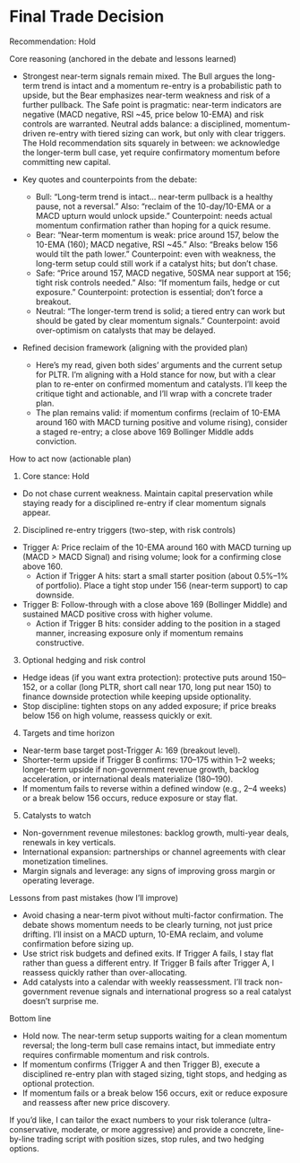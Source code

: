 # Final Trade Decision

Recommendation: Hold

Core reasoning (anchored in the debate and lessons learned)

- Strongest near-term signals remain mixed. The Bull argues the long-term trend is intact and a momentum re-entry is a probabilistic path to upside, but the Bear emphasizes near-term weakness and risk of a further pullback. The Safe point is pragmatic: near-term indicators are negative (MACD negative, RSI ~45, price below 10-EMA) and risk controls are warranted. Neutral adds balance: a disciplined, momentum-driven re-entry with tiered sizing can work, but only with clear triggers. The Hold recommendation sits squarely in between: we acknowledge the longer-term bull case, yet require confirmatory momentum before committing new capital.

- Key quotes and counterpoints from the debate:
  - Bull: “Long-term trend is intact… near-term pullback is a healthy pause, not a reversal.” Also: “reclaim of the 10-day/10-EMA or a MACD upturn would unlock upside.” Counterpoint: needs actual momentum confirmation rather than hoping for a quick resume.
  - Bear: “Near-term momentum is weak: price around 157, below the 10-EMA (160); MACD negative, RSI ~45.” Also: “Breaks below 156 would tilt the path lower.” Counterpoint: even with weakness, the long-term setup could still work if a catalyst hits; but don’t chase.
  - Safe: “Price around 157, MACD negative, 50SMA near support at 156; tight risk controls needed.” Also: “If momentum fails, hedge or cut exposure.” Counterpoint: protection is essential; don’t force a breakout.
  - Neutral: “The longer-term trend is solid; a tiered entry can work but should be gated by clear momentum signals.” Counterpoint: avoid over-optimism on catalysts that may be delayed.

- Refined decision framework (aligning with the provided plan)
  - Here’s my read, given both sides’ arguments and the current setup for PLTR. I’m aligning with a Hold stance for now, but with a clear plan to re-enter on confirmed momentum and catalysts. I’ll keep the critique tight and actionable, and I’ll wrap with a concrete trader plan.
  - The plan remains valid: if momentum confirms (reclaim of 10-EMA around 160 with MACD turning positive and volume rising), consider a staged re-entry; a close above 169 Bollinger Middle adds conviction.

How to act now (actionable plan)

1) Core stance: Hold
- Do not chase current weakness. Maintain capital preservation while staying ready for a disciplined re-entry if clear momentum signals appear.

2) Disciplined re-entry triggers (two-step, with risk controls)
- Trigger A: Price reclaim of the 10-EMA around 160 with MACD turning up (MACD > MACD Signal) and rising volume; look for a confirming close above 160.
  - Action if Trigger A hits: start a small starter position (about 0.5%–1% of portfolio). Place a tight stop under 156 (near-term support) to cap downside.
- Trigger B: Follow-through with a close above 169 (Bollinger Middle) and sustained MACD positive cross with higher volume.
  - Action if Trigger B hits: consider adding to the position in a staged manner, increasing exposure only if momentum remains constructive.

3) Optional hedging and risk control
- Hedge ideas (if you want extra protection): protective puts around 150–152, or a collar (long PLTR, short call near 170, long put near 150) to finance downside protection while keeping upside optionality.
- Stop discipline: tighten stops on any added exposure; if price breaks below 156 on high volume, reassess quickly or exit.

4) Targets and time horizon
- Near-term base target post-Trigger A: 169 (breakout level).
- Shorter-term upside if Trigger B confirms: 170–175 within 1–2 weeks; longer-term upside if non-government revenue growth, backlog acceleration, or international deals materialize (180–190).
- If momentum fails to reverse within a defined window (e.g., 2–4 weeks) or a break below 156 occurs, reduce exposure or stay flat.

5) Catalysts to watch
- Non-government revenue milestones: backlog growth, multi-year deals, renewals in key verticals.
- International expansion: partnerships or channel agreements with clear monetization timelines.
- Margin signals and leverage: any signs of improving gross margin or operating leverage.

Lessons from past mistakes (how I’ll improve)

- Avoid chasing a near-term pivot without multi-factor confirmation. The debate shows momentum needs to be clearly turning, not just price drifting. I’ll insist on a MACD upturn, 10-EMA reclaim, and volume confirmation before sizing up.
- Use strict risk budgets and defined exits. If Trigger A fails, I stay flat rather than guess a different entry. If Trigger B fails after Trigger A, I reassess quickly rather than over-allocating.
- Add catalysts into a calendar with weekly reassessment. I’ll track non-government revenue signals and international progress so a real catalyst doesn’t surprise me.

Bottom line

- Hold now. The near-term setup supports waiting for a clean momentum reversal; the long-term bull case remains intact, but immediate entry requires confirmable momentum and risk controls.
- If momentum confirms (Trigger A and then Trigger B), execute a disciplined re-entry plan with staged sizing, tight stops, and hedging as optional protection.
- If momentum fails or a break below 156 occurs, exit or reduce exposure and reassess after new price discovery.

If you’d like, I can tailor the exact numbers to your risk tolerance (ultra-conservative, moderate, or more aggressive) and provide a concrete, line-by-line trading script with position sizes, stop rules, and two hedging options.
